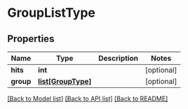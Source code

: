 # GroupListType

## Properties
Name | Type | Description | Notes
------------ | ------------- | ------------- | -------------
**hits** | **int** |  | [optional] 
**group** | [**list[GroupType]**](GroupType.md) |  | [optional] 

[[Back to Model list]](../README.md#documentation-for-models) [[Back to API list]](../README.md#documentation-for-api-endpoints) [[Back to README]](../README.md)


